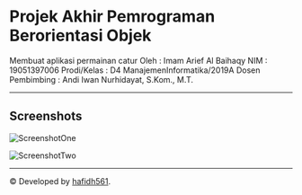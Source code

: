 # Projek Akhir Pemrograman Berorientasi Objek

Membuat aplikasi permainan catur
Oleh                : Imam Arief Al Baihaqy
NIM                 : 19051397006
Prodi/Kelas         : D4 ManajemenInformatika/2019A
Dosen Pembimbing    : Andi Iwan Nurhidayat, S.Kom., M.T.

---

## Screenshots

![ScreenshotOne](./screenshots/screenshot1.png 'Tampilan Awal')

![ScreenshotTwo](./screenshots/screenshot2.png 'Tampilan Kalah')

---

© Developed by [hafidh561](https://github.com/hafidh561).
